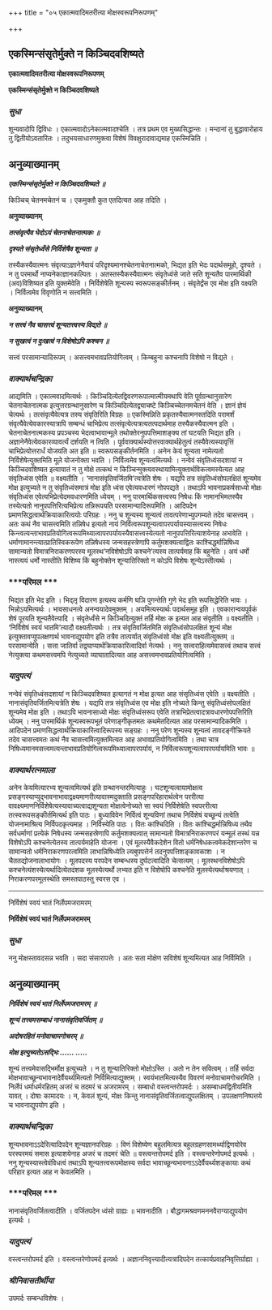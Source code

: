 +++
title = "०५ एकात्मवादिमतरीत्या मोक्षस्वरूपनिरूपणम्"

+++


## एकस्मिन्संसृतेर्मुक्ते न किञ्चिदवशिष्यते

**एकात्मवादिमतरीत्या मोक्षस्वरूपनिरूपणम्**

**एकस्मिन्संसृतेर्मुक्ते न किञ्चिदवशिष्यते**

### ***सुधा***

शून्यवादोपि द्विविधः । एकात्मवादोऽनेकात्मवादश्चेति । तत्र प्रथम एव मुख्यसिद्धान्तः । मन्दानां तु बुद्धावारोहाय तु द्वितीयोऽवतारितः । तदुभयसाधारणमुक्त्वा विशेषं विवक्षुरादावाद्यमाह एकस्मिन्निति ।

## **अनुव्याख्यानम्**

***एकस्मिन्संसृतेर्मुक्ते न किञ्चिदवशिष्यते ॥***

किञ्चिच् चेतनमचेतनं च । एकमुक्तौ कुत एतदित्यत आह तदिति ।

**अनुव्याख्यानम्**

***तत्संवृत्यैव भेदोऽयं चेतनाचेतनात्मकः ॥***

***दृश्यते संसृतेर्ध्वंसे निर्विशेषैव शून्यता ॥***

तस्यैकस्यैवात्मनः संवृत्याऽज्ञानेनैवायं परिदृश्यमानश्चेतनाचेतनात्मको, भिद्यत इति भेदः पदार्थसमूहो, दृश्यते । न तु परमार्थो नाप्यनेकाज्ञानकल्पितः । अतस्तस्यैकस्यैवात्मनः संवृतेध्वंसे जाते सति शून्यतैव पारमार्थिकी (अव)विशिष्यत इति युक्तमेवेति । निर्विशेषेति शून्यस्य स्वरूपसङ्कीर्तनम् । संवृतेर्द्वंस एव मोक्ष इति वक्ष्यति । निर्वित्वमेव विवृणोति न सत्त्वमिति ।

**अनुव्याख्यानम्**

***न सत्त्वं नैव चासत्त्वं शून्यतत्त्वस्य विद्यते ॥***

***न सुखत्वं न दुःखत्वं न विशेषोऽपि कश्चन ॥***

सत्त्वं परसामान्यादिरूपम् । असत्त्वमभावप्रतियोगित्वम् । किम्बहुना कश्चनापि विशेषो न विद्यते ।

### ***वाक्यार्थचन्द्रिका***

आद्यमिति । एकात्मवादमित्यर्थः । किञ्चिदित्येतद्विवरणरूपात्मात्मीयमथापि वेति पूर्वग्रन्थानुसारेण चेतनाचेतनात्मक इत्युत्तरग्रन्थानुसारेण च किञ्चिदित्येतद्व्याचष्टे किञ्चिच्चेतनमचेतनं वेति । ज्ञानं ज्ञेयं चेत्यर्थः । तत्संवृत्यैवेत्यत्र तस्य संवृतिरिति विग्रहः ॥ एकस्मिन्निति प्रकृतस्यैवात्मनस्तदिति परामर्शं संवृत्यैवेत्येवकारस्यात्रापि सम्बन्धं चाभिप्रेत्य तत्संवृत्येत्यत्रत्यतत्पदार्थमाह तस्यैकस्यैवात्मन इति । चेतनाचेतनात्मकस्य प्रपञ्चस्य भेदत्वाभावान्मूले तथोक्तेरनुपपत्तिमाशङ्क्य तां घटयति भिद्यत इति । अज्ञानेनैवेत्येवकारव्यावर्त्यं दर्शयति न त्विति । पूर्ववाक्यार्थस्योत्तरवाक्यार्थहेतुत्वं तस्यैवेत्यस्यावृत्तिं चाभिप्रेत्योत्तरार्धं योजयति अत इति ॥ स्वरूपसङ्कीर्तनमिति । अनेन केयं शून्यता नामेत्यतो निर्विशेषेत्युक्तमिति मूले योजनोक्ता भवति । निर्वित्वमेव शून्यत्वमित्यर्थः । नन्वेवं संवृतिध्वंसदशायां न किञ्चिदवशिष्यत इत्यायातं न तु मोक्षे तत्कथं न किञ्चिन्मुक्त्यवस्थायामित्युक्तार्थविकत्वमस्येत्यत आह संवृतिध्वंस एवेति ॥ वक्ष्यतीति । ‘नानासंवृतिवर्जितमि’त्यत्रेति शेषः । यद्यपि तत्र संवृतिध्वंसोपलक्षितं शून्यमेव मोक्ष इत्युच्यते न तु संवृतिध्वंसमात्रं मोक्ष इति ध्वंस एवेत्यवधारणं नोपपद्यते । तथाऽपि भावनाप्रकर्षसाध्यो मोक्षः संवृतिध्वंस एवेत्यभिप्रेत्येदमवधारणमिति ध्येयम् । ननु पारमार्थिकसत्त्वस्य निषेधः किं नामानभिमतस्यैव तस्येत्यतो नानुपपत्तिरित्यभिप्रेत्य तन्निरूपयति परसामान्यादिरूपमिति । आदिपदेन प्रमाणसिद्धत्वार्थक्रियाकारित्वयोः परिग्रहः । ननु च शून्यस्य शून्यत्वं तावत्परेणाभ्युपगम्यते तदेव चासत्त्वम् । अतः कथं नैव चासत्त्वमिति तन्निषेध इत्यतो नायं निर्वित्वरूपशून्यत्वापरपर्यायस्यासत्त्वस्य निषेधः किन्त्वत्यन्ताभावप्रतियोगित्वरूपमिथ्यात्वापरपर्यायस्यैवासत्त्वस्येत्यतो नानुपपत्तिरित्याशयेनाह अभावेति । धर्माणामानन्त्यात्प्रातिस्विकरूपेण तन्निषेधस्य जन्मसहस्त्रेणापि कर्तुमशक्यत्वाद्वितः काश्चिद्धर्मान्निषिध्य सामान्यतो विमात्रनिराकरणपरस्य मूलस्थ’नविशेषोऽपि कश्चने’त्यस्य तात्पर्यमाह किं बहुनेति । अयं धर्मो नास्त्ययं धर्मो नास्तीति विशिष्य किं बहुनोक्तेन शून्यातिरिक्तो न कोऽपि विशेषः शून्येऽस्तीत्यर्थः ।

### ***परिमल ***

भिद्यत इति भेद इति । भिद्लृ विदारण इत्यस्य कर्मणि घञि पुगन्तेति गुणे भेद इति रूपसिद्धेरिति भावः । भिन्नोऽयमित्यर्थः । भावसाधनत्वे अनन्वयादेवमुक्तम् । अयमित्यस्यार्थः पदार्थसमूह इति । एवकारान्वयपूर्वकं शेषं पूरयति शून्यतैवेत्यादि । संवृतेर्ध्वंसे न किञ्चिदित्युक्तं तर्हि मोक्षः क इत्यत आह संवृतीति ॥ वक्ष्यतीति । ‘निर्विशेषं स्वयं भातमि’त्यादौ वक्ष्यतीत्यर्थः । तत्र संवृतिवर्जितमिति संवृतिध्वंसोपलक्षितं शून्यं मोक्ष इत्युक्तावप्युपलक्षणार्थ भावनाद्युपयोग इति तत्रैव तात्पर्यात् संवृतिध्वंसो मोक्ष इति वक्ष्यतीत्युक्तम् ॥ परसामान्येति । सत्ता जातिर्वा तद्व्याप्यार्थक्रियाकारित्वादिर्वा नेत्यर्थः । ननु सत्त्वराहित्यमेवासत्त्वं तथाच सत्त्वं नेत्युक्त्या कथमसत्त्वमपि नेत्युच्यते व्याघातादित्यत आह असत्त्वमभावप्रतियोगित्वमिति ।

### ***यादुपत्यं***

नन्वेवं संवृतिध्वंसदशायां न किञ्चिदवशिष्यत इत्यागतं न मोक्ष इत्यत आह संसृतिध्वंस एवेति ॥ वक्ष्यतीति । नानासंवृतिवर्जितमित्यत्रेति शेषः । यद्यपि तत्र संवृतिध्वंस एव मोक्ष इति नोच्यते किन्तु संवृतिध्वंसोपलक्षितं शून्यमेव मोक्ष इति । तथाऽपि भावनासाध्यो मोक्षः संवृतिध्वंसरूप एवेति तत्राभिप्रेतत्वादत्रावधारणोपपत्तिरिति ध्येयम् । ननु पारमार्थिकं शून्यस्वरूपभूतं परेणाङ्गीकृतमतः कथमेतदित्यत आह परसामान्यादिकमिति । आदिपदेन प्रमाणसिद्धत्वार्थक्रियाकारित्वादिरूपस्य सङ्ग्रहः । ननु परेण शून्यस्य शून्यत्वं तावदङ्गीक्रियते तदेव चासत्त्वमतः कथं नैव चासत्त्वमित्युक्तमित्यत आह अभावप्रतियोगित्वमिति । तथा चात्र निषिध्यमानमसत्त्वमत्यन्ताभावप्रतियोगित्वरूपमिथ्यात्वापरपर्यायं, न निर्वित्वरूपशून्यत्वापरपर्यायमिति भावः ॥

### ***वाक्यार्थरत्नमाला***

अनेन केयमित्यारभ्य शून्यत्वमित्यर्थ इति ग्रन्थानन्तरमित्याहुः । घटशून्यत्वायामोक्षत्व प्रसङ्गस्याप्युद्भावनाभावाद्वक्ष्यमाणरीत्यावास्मदुक्ताति प्रसङ्गपरिहारार्थत्वेन पररीत्या वावक्ष्यमाणनिर्विशेषेत्यस्यावाच्यत्वाद्यशून्यता मोक्षत्वेनोच्यते सा स्वयं निर्विशेषेति स्वपररीत्या तत्स्वरूपसङ्कीर्तमित्यर्थ इति पाठः । बुध्याविवेन निर्वित्वं शून्यविणां तथाच निर्विशेषं यच्छून्यं तत्वेति योजनामाश्रित्य निर्विपदकृत्यमाह । निर्विस्येति पाठः । वितः कांश्चिदिति । वितः कांश्चिद्धर्मान्निषिध्य तथैव सर्वधर्माणां प्रत्येकं निषेधस्य जन्मसहस्रेणापि कर्तुमशक्यत्वात् सामान्यतो विमात्रनिराकरणपरं यन्मूलं तस्थं यन्न विशेषोऽपि कश्चनेत्येतस्य तात्पर्यमाहेति योजना । एवं मूलस्यैवैकदेशेन वितो धर्मनिषेधकत्वमेकदेशान्तरेण च सामान्यतो धर्मनिराकरणपरत्वमिति लाभान्निषिध्येति ल्यबुपपत्तेर्न तदनुपपत्तिशङ्कावकाशः । न चैततद्योजनालाभायोगः । मूलपदस्य परपदेन सम्बन्धस्य दुर्घटत्वादिति चेत्सत्यम् । मूलस्थनविशेषोऽपि कश्चनेत्यंशस्येत्यर्थादित्येतदंशक मूलस्येत्यर्थो लभ्यत इति न विशेषोपि कश्चनेति मूलस्येत्यर्थाश्रयणात् । निराकरणपरमूलस्थेति समस्तपाठस्तु स्वरस एव ।

------------------------------------------------------------------------

निर्विशेषं स्वयं भातं निर्लेपमजरामरम्

**निर्विशेषं स्वयं भातं निर्लेपमजरामरम्**

### ***सुधा***

ननु मोक्षस्तावदसन्न भवति । सदा संसारापत्तेः । अतः सता मोक्षेण सविशेषं शून्यमित्यत आह निर्विमिति ।

## **अनुव्याख्यानम्**

***निर्विशेषं स्वयं भातं निर्लेपमजरामरम् ॥***

***शून्यं तत्त्वमसम्बाधं नानासंवृतिवर्जितम् ॥***

***अदोषरहितं मनोवाचामगोचरम् ॥***

***मोक्ष इत्युच्यतेऽसद्भिः ...... .....***

शून्यं तत्त्वमेवासद्भिर्मोक्ष इत्युच्यते । न तु शून्यातिरिक्तो मोक्षोऽस्ति । अतो न तेन सवित्वम् । तर्हि सर्वदा मोक्षभावाच्छून्यभावनादेर्वैयर्थ्यमित्यतो निर्विमित्याद्युक्तम् । स्वयंभातमित्यस्यैव विवरणं मनोवाचामगोचरमिति । निर्लेपं धर्माधर्मरहितम् अजरं च तदमरं च अजरामरम् । सम्बाधो वस्त्वन्तरोपमर्दः । असम्बाधमद्वितीयमिति यावत् । दोषाः कामादयः । न, केवलं शून्यं, मोक्षः किन्तु नानासंवृतिवर्जितत्वाद्युपलक्षितम् । उपलक्षणनिष्पत्तये च भावनाद्युपयोग इति ।

### ***वाक्यार्थचन्द्रिका***

शून्यभावनाऽऽदेरित्यादिपदेन शून्यज्ञानपरिग्रहः । विणं विशेष्येण बहुलमित्यत्र बहुलग्रहणसामर्थ्याद्विणयोरेव परस्परमयं समास इत्याशयेनाह अजरं च तदमरं चेति ॥ वस्त्वन्तरोपमर्द इति । वस्त्वन्तरेणोपमर्द इत्यर्थः । ननु शून्यस्यास्त्वेवंविधत्वं तथाऽपि शून्यतत्त्वरूपमोक्षस्य सर्वदा भावाच्छून्यभावनाऽऽदेर्वैयर्थ्यशङ्कायाः कथं परिहार इत्यत आह न केवलमिति ।

### ***परिमल ***

नानासंवृतिवर्जितत्वादीति । वर्जितपदेन ध्वंसो ग्राह्यः ॥ भावनादीति । बौद्धागमश्रवणमननवैराग्याद्युपयोग इत्यर्थः ।

### ***यादुपत्यं***

वस्त्वन्तरोपमर्द इति । वस्त्वन्तरेणोपमर्द इत्यर्थः । अज्ञाननिवृत्त्यादीत्यत्रादिपदेन तत्कार्यप्रवाहनिवृत्तिर्ग्राह्या ।

### ***श्रीनिवासतीर्थीया***

उपमर्दः सम्बन्धविशेषः ।

